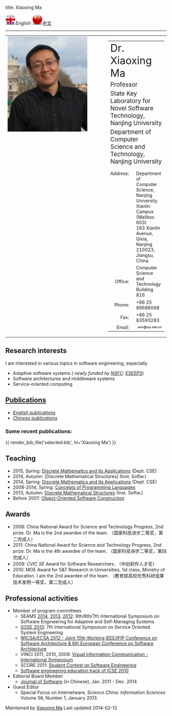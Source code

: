 title: Xiaoxing Ma

<img width="32" alt="" src="static/uk-icon-small.png" />English
<a href="cn/"><img width="32" alt="" src="static/china-icon-small.png" />中文</a>

<hr/>

<table border="0" cellpadding="0" cellspacing="0" width="100%">
    <tbody>
    <tr>
        <td valign="top" width="300"><img src="static/xxm-small.jpg" width="249" height="297"></td>
        <td valign="top">
            <table border="0" cellpadding="0" cellspacing="0">
                <tbody>
                <tr>
                    <td colspan="2">
                        <span style="font-size:24pt">Dr. Xiaoxing Ma</span>
                    </td>
                </tr>
                <tr>
                    <td colspan="2">
                        <span style="font-size:14pt">Professor</span>
                    </td>
                </tr>
                <tr>
                    <td colspan="2">
                        <span style="font-size:14pt">State Key Laboratory for Novel Software Technology, Nanjing University</span>
                    </td>
                </tr>
                <tr>
                    <td colspan="2">
                        <span style="font-size:14pt">Department of Computer Science and Technology, Nanjing University</span>
                    </td>
                </tr>
                <tr>
                    <td align="right" style="vertical-align:top;padding-top:10pt">Address:</td>
                    <td style="padding-left:15px;vertical-align:top;padding-top:10pt">
                        Department of Computer Science,<br/>
                        Nanjing University Xianlin Campus (Mailbox 603)<br/>
                        163 Xianlin Avenue, Qixia, Nanjing 210023, Jiangsu, China
                    </td>
                </tr>
                <tr>
                    <td align="right">Office:</td>
                    <td style="padding-left:15px">Computer Science and Technology Building 816</td>
                </tr>
                <tr>
                    <td align="right">Phone:</td>
                    <td style="padding-left:15px">+86 25 89686068</td>
                </tr>
                <tr>
                    <td align="right">Fax:</td>
                    <td style="padding-left:15px">+86 25 83593283</td>
                </tr>
                <tr>
                    <td align="right">Email:</td>
                    <td style="padding-left:15px"><img src="static/email_nju.gif"/></td>
                </tr>
                </tbody>
            </table>
        </td>
    </tr>
    </tbody>
</table>


<!--
## Short biography
Dr. Xiaoxing Ma is a professor at the [[http://cs.nju.edu.cn][Department of Computer Science and Technology]], [[http://www.nju.edu.cn][Nanjing University]]. He got his B.Sc., M.Sc. and Ph.D., all in Computer Science, from the same University in 1997, 2000 and 2003, respectively. 

He worked as a Borsa Post-Doc in the [[http://deepse.dei.polimi.it/][DEEP-SE group]], [[http://www.polimi.it/][Politecnico di Milano]] from Dec. 2009 to Nov. 2010. He was once a research assistant in the [[http://www.comp.polyu.edu.hk/][Department of Computing]], [[http://www.polyu.edu.hk/][Hong Kong Polytechnic University]] from Oct. 2001 to Mar. 2002. 
-->

## Research interests

I am interested in various topics in software engineering, especially

* Adaptive software systems ( _newly funded by [NSFC](http://www.nsfc.gov.cn/): [ESEEPS](eseeps)_)
* Software architectures and middleware systems
* Service-oriented computing

## [Publications](publications)

* *[English publications](publications)*
* *[Chinese publications](http://www.cdblp.cn/search_result.php?author_name=%E9%A9%AC%E6%99%93%E6%98%9F&domain=computer)*

### Some recent publications:

{{ render_bib_file('selected.bib', hl='Xiaoxing Ma') }}

## Teaching
   * 2015, Spring: [Discrete Mathematics and Its Applications](http://moon.nju.edu.cn/courses/course/view.php?id=31) (Dept. CSE)
   * 2014, Autumn: [Discrete Mathematical Structures] (Inst. Softw.)
   * 2014, Spring: [Discrete Mathematics and Its Applications](http://moon.nju.edu.cn/courses/course/view.php?id=25) (Dept. CSE)
   * 2008-2014, Spring: [Concepts of Programming Languages](copl)
   * 2013, Autumn: [Discrete Mathematical Structures](DMS2013.html) (Inst. Softw.)
   * Before 2007:  [Object-Oriented Software Construction](OOT2007.html)

## Awards
   * 2006: China National Award for Science and Technology Progress, 2nd prize. Dr. Ma is the 2nd awardee of the team. （国家科技进步二等奖，第二完成人）
   * 2011: China National Award for Science and Technology Progress, 2nd prize. Dr. Ma is the 4th awardee of the team. （国家科技进步二等奖，第四完成人）
   * 2009: _CVIC SE_ Award for Software Researchers. （中创软件人才奖）
   * 2010: MOE Award for S&T Research in Universities, 1st class, Ministry of Education. I am the 2nd awardee of the team. （教育部高校优秀科研成果技术发明一等奖，第二完成人）

## Professional activities

* Member of program committees 
    * SEAMS [2014](http://seams2014.uni-paderborn.de/), [2013](http://www.yorku.ca/mlitoiu/seams2013/), [2012](http://www.seams2012.cs.uvic.ca/): 9th/8th/7th International Symposium on Software Engineering for Adaptive and Self-Managing Systems
    * [SOSE 2013](http://sei.pku.edu.cn/conference/sose2013/): 7th International Symposium on Service Oriented System Engineering
    * [WICSA/ECSA 2012 - Joint 10th Working IEEE/IFIP Conference on Software Architecture & 6th European Conference on Software Architecture](http://www.wicsa.net/)
    * VINCI 2011, 2010, 2009: [Visual Information Communication - International Symposium](http://www.cse.ust.hk/vinci2011/)
    * SCORE 2011: [Student Contest on Software Engineering](http://score-contest.org/2011/)
    * [Software engineering education track of ICSE 2010](http://www.sbs.co.za/ICSE2010/3-EVENTS/_TRACKS/ICSE2010_SE-EDUCATION.html)
* Editorial Board Member 
    * [Journal of Software](http://www.jos.org.cn) (in Chinese), Jan. 2011 - Dec. 2014
* Guest Editor 
    * Special Focus on Internetware, _Science China: Information Sciences_ Volume 56, Number 1, January 2013.


Maintained by [Xiaoxing Ma](/people/xiaoxingma) Last updated 2014-02-12
